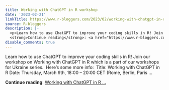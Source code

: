 ```yaml
---
title: Working with ChatGPT in R workshop
date: '2023-02-21'
linkTitle: https://www.r-bloggers.com/2023/02/working-with-chatgpt-in-r-workshop/
source: R-bloggers
description: |-
  <p>Learn how to use ChatGPT to improve your coding skills in R! Join our workshop on Working with ChatGPT in R which is a part of our workshops for Ukraine series.  Here’s some more info:  Title: Working with ChatGPT in R Date: Thursday, March 9th, 18:00 – 20:00 CET (Rome, Berlin, Paris ...</p>
  <strong>Continue reading</strong>: <a href="https://www.r-bloggers.com/2023/02/working-with-chatgpt-in-r-workshop/">Working with ChatGPT in R ...
disable_comments: true
---
```

<p>Learn how to use ChatGPT to improve your coding skills in R! Join our workshop on Working with ChatGPT in R which is a part of our workshops for Ukraine series.  Here’s some more info:  Title: Working with ChatGPT in R Date: Thursday, March 9th, 18:00 – 20:00 CET (Rome, Berlin, Paris ...</p>
<strong>Continue reading</strong>: <a href="https://www.r-bloggers.com/2023/02/working-with-chatgpt-in-r-workshop/">Working with ChatGPT in R ...